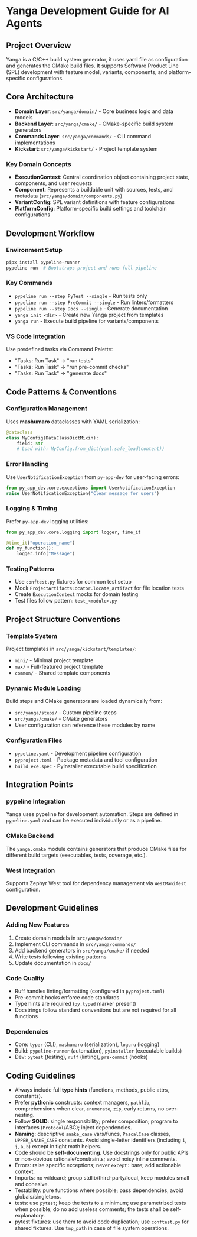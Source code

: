 # Yanga Development Guide for AI Agents

## Project Overview
Yanga is a C/C++ build system generator, it uses yaml file as configuration and generates the CMake build files.
It supports Software Product Line (SPL) development with feature model, variants, components, and platform-specific configurations.

## Core Architecture
- **Domain Layer**: `src/yanga/domain/` - Core business logic and data models
- **Backend Layer**: `src/yanga/cmake/` - CMake-specific build system generators
- **Commands Layer**: `src/yanga/commands/` - CLI command implementations
- **Kickstart**: `src/yanga/kickstart/` - Project template system

### Key Domain Concepts
- **ExecutionContext**: Central coordination object containing project state, components, and user requests
- **Component**: Represents a buildable unit with sources, tests, and metadata (`src/yanga/domain/components.py`)
- **VariantConfig**: SPL variant definitions with feature configurations
- **PlatformConfig**: Platform-specific build settings and toolchain configurations

## Development Workflow

### Environment Setup
```bash
pipx install pypeline-runner
pypeline run  # Bootstraps project and runs full pipeline
```

### Key Commands
- `pypeline run --step PyTest --single` - Run tests only
- `pypeline run --step PreCommit --single` - Run linters/formatters
- `pypeline run --step Docs --single` - Generate documentation
- `yanga init <dir>` - Create new Yanga project from templates
- `yanga run` - Execute build pipeline for variants/components

### VS Code Integration
Use predefined tasks via Command Palette:
- "Tasks: Run Task" → "run tests"
- "Tasks: Run Task" → "run pre-commit checks"
- "Tasks: Run Task" → "generate docs"

## Code Patterns & Conventions

### Configuration Management
Uses **mashumaro** dataclasses with YAML serialization:
```python
@dataclass
class MyConfig(DataClassDictMixin):
    field: str
    # Load with: MyConfig.from_dict(yaml.safe_load(content))
```

### Error Handling
Use `UserNotificationException` from `py-app-dev` for user-facing errors:
```python
from py_app_dev.core.exceptions import UserNotificationException
raise UserNotificationException("Clear message for users")
```

### Logging & Timing
Prefer `py-app-dev` logging utilities:
```python
from py_app_dev.core.logging import logger, time_it

@time_it("operation_name")
def my_function():
    logger.info("Message")
```

### Testing Patterns
- Use `conftest.py` fixtures for common test setup
- Mock `ProjectArtifactsLocator.locate_artifact` for file location tests
- Create `ExecutionContext` mocks for domain testing
- Test files follow pattern: `test_<module>.py`

## Project Structure Conventions

### Template System
Project templates in `src/yanga/kickstart/templates/`:
- `mini/` - Minimal project template
- `max/` - Full-featured project template
- `common/` - Shared template components

### Dynamic Module Loading
Build steps and CMake generators are loaded dynamically from:
- `src/yanga/steps/` - Custom pipeline steps
- `src/yanga/cmake/` - CMake generators
- User configuration can reference these modules by name

### Configuration Files
- `pypeline.yaml` - Development pipeline configuration
- `pyproject.toml` - Package metadata and tool configuration
- `build_exe.spec` - PyInstaller executable build specification

## Integration Points

### pypeline Integration
Yanga uses pypeline for development automation. Steps are defined in `pypeline.yaml` and can be executed individually or as a pipeline.

### CMake Backend
The `yanga.cmake` module contains generators that produce CMake files for different build targets (executables, tests, coverage, etc.).

### West Integration
Supports Zephyr West tool for dependency management via `WestManifest` configuration.

## Development Guidelines

### Adding New Features
1. Create domain models in `src/yanga/domain/`
2. Implement CLI commands in `src/yanga/commands/`
3. Add backend generators in `src/yanga/cmake/` if needed
4. Write tests following existing patterns
5. Update documentation in `docs/`

### Code Quality
- Ruff handles linting/formatting (configured in `pyproject.toml`)
- Pre-commit hooks enforce code standards
- Type hints are required (`py.typed` marker present)
- Docstrings follow standard conventions but are not required for all functions

### Dependencies
- Core: `typer` (CLI), `mashumaro` (serialization), `loguru` (logging)
- Build: `pypeline-runner` (automation), `pyinstaller` (executable builds)
- Dev: `pytest` (testing), `ruff` (linting), `pre-commit` (hooks)

## Coding Guidelines

- Always include full **type hints** (functions, methods, public attrs, constants).
- Prefer **pythonic** constructs: context managers, `pathlib`, comprehensions when clear, `enumerate`, `zip`, early returns, no over-nesting.
- Follow **SOLID**: single responsibility; prefer composition; program to interfaces (`Protocol`/ABC); inject dependencies.
- **Naming**: descriptive `snake_case` vars/funcs, `PascalCase` classes, `UPPER_SNAKE_CASE` constants. Avoid single-letter identifiers (including `i`, `j`, `a`, `b`) except in tight math helpers.
- Code should be **self-documenting**. Use docstrings only for public APIs or non-obvious rationale/constraints; avoid noisy inline comments.
- Errors: raise specific exceptions; never `except:` bare; add actionable context.
- Imports: no wildcard; group stdlib/third-party/local, keep modules small and cohesive.
- Testability: pure functions where possible; pass dependencies, avoid globals/singletons.
- tests: use `pytest`; keep the tests to a minimum; use parametrized tests when possible; do no add useless comments; the tests shall be self-explanatory.
- pytest fixtures: use them to avoid code duplication; use `conftest.py` for shared fixtures. Use `tmp_path` in case of file system operations.
